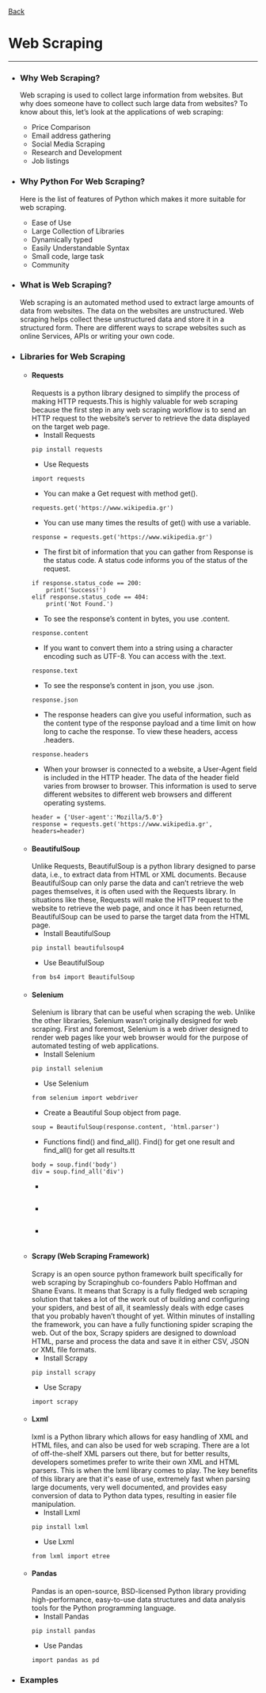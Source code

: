 [Back](../README.md)

# Web Scraping
---

- ### Why Web Scraping?
    Web scraping is used to collect large information from websites. But why does someone have to collect such large data from websites? To know about this, let’s look at the applications of web scraping:
    - Price Comparison
    - Email address gathering
    - Social Media Scraping
    - Research and Development
    - Job listings
- ### Why Python For Web Scraping?
    Here is the list of features of Python which makes it more suitable for web scraping.
    - Ease of Use
    - Large Collection of Libraries
    - Dynamically typed
    - Easily Understandable Syntax
    - Small code, large task
    - Community
- ### What is Web Scraping?
    Web scraping is an automated method used to extract large amounts of data from websites. The data on the websites are unstructured. Web scraping helps collect these unstructured data and store it in a structured form. There are different ways to scrape websites such as online Services, APIs or writing your own code.
- ### Libraries for Web Scraping
    - #### Requests
        Requests is a python library designed to simplify the process of making HTTP requests.This is highly valuable for web scraping because the first step in any web scraping workflow is to send an HTTP request to the website’s server to retrieve the data displayed on the target web page.
        - Install Requests
        ~~~~
        pip install requests
        ~~~~
        - Use Requests
        ~~~~
        import requests
        ~~~~ 
        - You can make a Get request with method get().
        ~~~~
        requests.get('https://www.wikipedia.gr')
        ~~~~ 
        - You can use many times the results of get() with use a variable.
        ~~~~
        response = requests.get('https://www.wikipedia.gr')
        ~~~~    
        - The first bit of information that you can gather from Response is the status code. A status code informs you of the status of the request.
        ~~~~
        if response.status_code == 200:
            print('Success!')
        elif response.status_code == 404:
            print('Not Found.')
        ~~~~
        - To see the response’s content in bytes, you use .content.
        ~~~~
        response.content
        ~~~~ 
        - If you want to convert them into a string using a character encoding such as UTF-8. You can access with the .text.
        ~~~~
        response.text
        ~~~~ 
        - To see the response’s content in json, you use .json.
        ~~~~
        response.json
        ~~~~ 
        - The response headers can give you useful information, such as the content type of the response payload and a time limit on how long to cache the response. To view these headers, access  .headers.
        ~~~~
        response.headers
        ~~~~ 
        - When your browser is connected to a website, a User-Agent field is included in the HTTP header. The data of the header field varies from browser to browser. This information is used to serve different websites to different web browsers and different operating systems.
        ~~~~
        header = {'User-agent':'Mozilla/5.0'}
        response = requests.get('https://www.wikipedia.gr', headers=header)
        ~~~~ 
    - #### BeautifulSoup
        Unlike Requests, BeautifulSoup is a python library designed to parse data, i.e., to extract data from HTML or XML documents.
        Because BeautifulSoup can only parse the data and can’t retrieve the web pages themselves, it is often used with the Requests library. In situations like these, Requests will make the HTTP request to the website to retrieve the web page, and once it has been returned, BeautifulSoup can be used to parse the target data from the HTML page.
        - Install BeautifulSoup
        ~~~~
        pip install beautifulsoup4
        ~~~~
        - Use BeautifulSoup
        ~~~~
        from bs4 import BeautifulSoup
        ~~~~ 
    - #### Selenium
        Selenium is library that can be useful when scraping the web. Unlike the other libraries, Selenium wasn’t originally designed for web scraping. First and foremost, Selenium is a web driver designed to render web pages like your web browser would for the purpose of automated testing of web applications.
        - Install Selenium
        ~~~~
        pip install selenium
        ~~~~
        - Use Selenium
        ~~~~
        from selenium import webdriver
        ~~~~ 
        - Create a Beautiful Soup object from page.
        ~~~~
        soup = BeautifulSoup(response.content, 'html.parser')
        ~~~~ 
        - Functions find() and find_all().
        Find() for get one result and find_all() for get all results.tt
        ~~~~
        body = soup.find('body')
        div = soup.find_all('div')
        ~~~~ 
        - 
        ~~~~
        
        ~~~~ 
        - 
        ~~~~
        
        ~~~~ 
        - 
        ~~~~
        
        ~~~~ 
    - #### Scrapy (Web Scraping Framework)
        Scrapy is an open source python framework built specifically for web scraping by Scrapinghub co-founders Pablo Hoffman and Shane Evans.
        It means that Scrapy is a fully fledged web scraping solution that takes a lot of the work out of building and configuring your spiders, and best of all, it seamlessly deals with edge cases that you probably haven’t thought of yet.
        Within minutes of installing the framework, you can have a fully functioning spider scraping the web. Out of the box, Scrapy spiders are designed to download HTML, parse and process the data and save it in either CSV, JSON or XML file formats.
        - Install Scrapy
        ~~~~
        pip install scrapy
        ~~~~
        - Use Scrapy
        ~~~~
        import scrapy
        ~~~~ 
    - #### Lxml
        lxml is a Python library which allows for easy handling of XML and HTML files, and can also be used for web scraping. There are a lot of off-the-shelf XML parsers out there, but for better results, developers sometimes prefer to write their own XML and HTML parsers. This is when the lxml library comes to play. The key benefits of this library are that it's ease of use, extremely fast when parsing large documents, very well documented, and provides easy conversion of data to Python data types, resulting in easier file manipulation.
        - Install Lxml
        ~~~~
        pip install lxml
        ~~~~
        - Use Lxml
        ~~~~
        from lxml import etree
        ~~~~ 
    - #### Pandas
        Pandas is an open-source, BSD-licensed Python library providing high-performance, easy-to-use data structures and data analysis tools for the Python programming language.
        - Install Pandas
        ~~~~
        pip install pandas
        ~~~~
        - Use Pandas
        ~~~~
        import pandas as pd
        ~~~~ 

- ### Examples